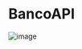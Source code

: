 # BancoAPI

![image](https://github.com/NunesErick/BancoAPI/assets/66283550/4f282b79-b251-430e-8c24-e5d873cd3a42)
